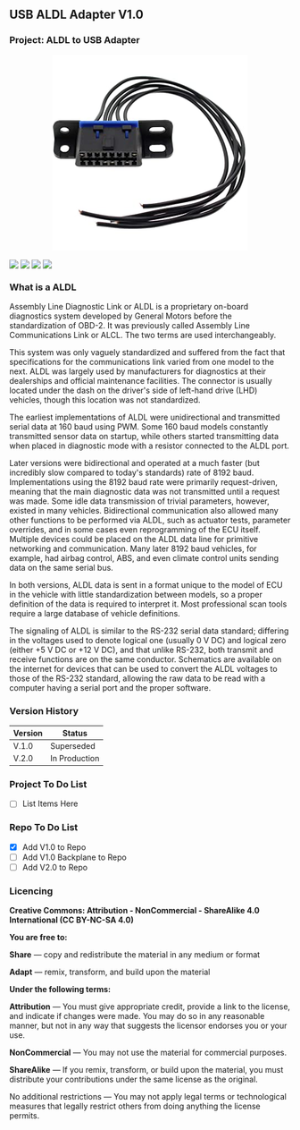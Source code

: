 ## USB ALDL Adapter V1.0 <img alt="" align="right" src="https://img.shields.io/badge/ECD-Eagle-informational?style=flat&logo=Autodesk&logoColor=white&color=0696D7" />

### **Project**: ALDL to USB Adapter <img alt="" align="right" src="https://img.shields.io/badge/Status-Superseded-informational?style=flat&logoColor=white&color=41CD52" />


<!-- Repo Cover Image -->
<p align="center">
<img alt="" align="center" src="https://github.com/CrashOverrideProductions/GMUart-Bluetooth/blob/main/Images/DLC.jpg?raw=true" />
</p>

<!-- Repo Stats -->
<img align="center" src="https://img.shields.io/github/commit-activity/m/CrashOverrideProductions/ALDL-Adapter"> <img align="center" src="https://img.shields.io/github/last-commit/CrashOverrideProductions/ALDL-Adapter"> <img align="center" src="https://img.shields.io/github/languages/code-size/CrashOverrideProductions/ALDL-Adapter"> <img align="center" src="https://img.shields.io/github/directory-file-count/CrashOverrideProductions/ALDL-Adapter">


<!-- Other Intro -->
### What is a ALDL
Assembly Line Diagnostic Link or ALDL is a proprietary on-board diagnostics system developed by General Motors before the standardization of OBD-2. It was previously called Assembly Line Communications Link or ALCL. The two terms are used interchangeably.

This system was only vaguely standardized and suffered from the fact that specifications for the communications link varied from one model to the next. ALDL was largely used by manufacturers for diagnostics at their dealerships and official maintenance facilities. The connector is usually located under the dash on the driver's side of left-hand drive (LHD) vehicles, though this location was not standardized.

The earliest implementations of ALDL were unidirectional and transmitted serial data at 160 baud using PWM. Some 160 baud models constantly transmitted sensor data on startup, while others started transmitting data when placed in diagnostic mode with a resistor connected to the ALDL port.

Later versions were bidirectional and operated at a much faster (but incredibly slow compared to today's standards) rate of 8192 baud. Implementations using the 8192 baud rate were primarily request-driven, meaning that the main diagnostic data was not transmitted until a request was made. Some idle data transmission of trivial parameters, however, existed in many vehicles. Bidirectional communication also allowed many other functions to be performed via ALDL, such as actuator tests, parameter overrides, and in some cases even reprogramming of the ECU itself. Multiple devices could be placed on the ALDL data line for primitive networking and communication. Many later 8192 baud vehicles, for example, had airbag control, ABS, and even climate control units sending data on the same serial bus.

In both versions, ALDL data is sent in a format unique to the model of ECU in the vehicle with little standardization between models, so a proper definition of the data is required to interpret it. Most professional scan tools require a large database of vehicle definitions.

The signaling of ALDL is similar to the RS-232 serial data standard; differing in the voltages used to denote logical one (usually 0 V DC) and logical zero (either +5 V DC or +12 V DC), and that unlike RS-232, both transmit and receive functions are on the same conductor. Schematics are available on the internet for devices that can be used to convert the ALDL voltages to those of the RS-232 standard, allowing the raw data to be read with a computer having a serial port and the proper software.

<!-- Version History -->
### Version History
|	Version	|	Status	|
|---------------|---------------|
|V.1.0		|Superseded	|
|V.2.0		|In Production	|

<!-- To Do List -->
### Project To Do List
- [ ] List Items Here

### Repo To Do List
- [x] Add V1.0 to Repo
- [ ] Add V1.0 Backplane to Repo
- [ ] Add V2.0 to Repo

<!-- Licencing Always at the Bottom -->
### Licencing <img alt="" align="right" src="https://img.shields.io/badge/Licence-CC--BY--NC--SA--4.0-informational?style=flat&logo=Creative%20Commons&logoColor=white&color=EF9421" />

**Creative Commons: Attribution - NonCommercial - ShareAlike 4.0 International (CC BY-NC-SA 4.0)**

**You are free to:**

**Share** — copy and redistribute the material in any medium or format

**Adapt** — remix, transform, and build upon the material


**Under the following terms:**

**Attribution** — You must give appropriate credit, provide a link to the license, and indicate if changes were made. You may do so in any reasonable manner, but not in any way that suggests the licensor endorses you or your use.

**NonCommercial** — You may not use the material for commercial purposes.

**ShareAlike** — If you remix, transform, or build upon the material, you must distribute your contributions under the same license as the original.

No additional restrictions — You may not apply legal terms or technological measures that legally restrict others from doing anything the license permits.

